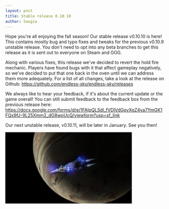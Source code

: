 ```yaml
---
layout: post
title: Stable release 0.10.10
author: Saugia
---
```


Hope you're all enjoying the fall season! Our stable release v0.10.10 is here! This contains mostly bug and typo fixes and tweaks for the previous v0.10.9 unstable release. You don't need to opt into any beta branches to get this release as it is sent out to everyone on Steam and GOG.

Along with various fixes, this release we've decided to revert the hold fire mechanic. Players have found bugs with it that affect gameplay negatively, so we've decided to put that one back in the oven until we can address them more adequately. For a list of all changes, take a look at the release on Github: https://github.com/endless-sky/endless-sky/releases

We always like to hear your feedback, if it's about the current update or the game overall! You can still submit feedback to the feedback box from the previous release here: https://docs.google.com/forms/d/e/1FAIpQLSdl_fVDlVdGpvXgZ4ya7YmGK1FQx9fJ-9L25Xmm2_dG8wpUcQ/viewform?usp=sf_link

Our next unstable release, v0.10.11, will be later in January. See you then!

<img class="centered shadowed" src="/images/blog/v0.10.10.png" width="400" height="225" />
